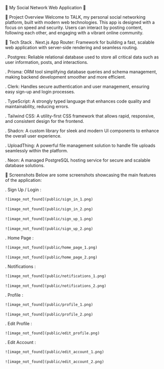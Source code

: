 🌟 My Social Network Web Application 🌟

📌 Project Overview
Welcome to TALK, my personal social networking platform, built with modern web technologies. This app is designed with a focus on speed and security. Users can interact by posting content, following each other, and engaging with a vibrant online community.

🚀 Tech Stack
. Next.js App Router: Framework for building a fast, scalable web application with server-side rendering and seamless routing.

. Postgres: Reliable relational database used to store all critical data such as user information, posts, and interactions.

. Prisma: ORM tool simplifying database queries and schema management, making backend development smoother and more efficient.

. Clerk: Handles secure authentication and user management, ensuring easy sign-up and login processes.

. TypeScript: A strongly typed language that enhances code quality and maintainability, reducing errors.

. Tailwind CSS: A utility-first CSS framework that allows rapid, responsive, and consistent design for the frontend.

. Shadcn: A custom library for sleek and modern UI components to enhance the overall user experience.

. UploadThing: A powerful file management solution to handle file uploads seamlessly within the platform.

. Neon: A managed PostgreSQL hosting service for secure and scalable database solutions.

📸 Screenshots
Below are some screenshots showcasing the main features of the application:

. Sign Up / Login :

    ![image_not_found](public/sign_in_1.png)

    ![image_not_found](public/sign_in_2.png)

    ![image_not_found](public/sign_up_1.png)

    ![image_not_found](public/sign_up_2.png)

. Home Page :

    ![image_not_found](public/home_page_1.png)

    ![image_not_found](public/home_page_2.png)

. Notifications :

    ![image_not_found](public/notifications_1.png)

    ![image_not_found](public/notifications_2.png)

. Profile :

    ![image_not_found](public/profile_1.png)

    ![image_not_found](public/profile_2.png)

. Edit Profile :

    ![image_not_found](public/edit_profile.png)

. Edit Account :

    ![image_not_found](public/edit_account_1.png)
    
    ![image_not_found](public/edit_account_2.png)
